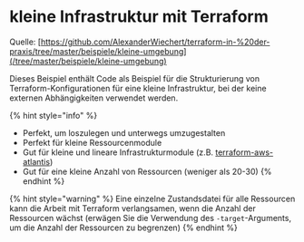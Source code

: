 # kleine Infrastruktur mit Terraform

Quelle: [https://github.com/AlexanderWiechert/terraform-in-%20der-praxis/tree/master/beispiele/kleine-umgebung](/tree/master/beispiele/kleine-umgebung)

Dieses Beispiel enthält Code als Beispiel für die Strukturierung von Terraform-Konfigurationen für eine kleine Infrastruktur, bei der keine externen Abhängigkeiten verwendet werden.

{% hint style="info" %}
* Perfekt, um loszulegen und unterwegs umzugestalten
* Perfekt für kleine Ressourcenmodule
* Gut für kleine und lineare Infrastrukturmodule \(z.B. [terraform-aws-atlantis](https://github.com/terraform-aws-modules/terraform-aws-atlantis)\)
* Gut für eine kleine Anzahl von Ressourcen \(weniger als 20-30\)
{% endhint %}

{% hint style="warning" %}
Eine einzelne Zustandsdatei für alle Ressourcen kann die Arbeit mit Terraform verlangsamen, wenn die Anzahl der Ressourcen wächst \(erwägen Sie die Verwendung des `-target`-Arguments, um die Anzahl der Ressourcen zu begrenzen\)
{% endhint %}

